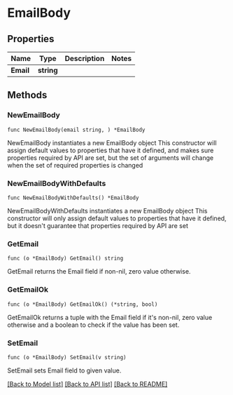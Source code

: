 # EmailBody

## Properties

Name | Type | Description | Notes
------------ | ------------- | ------------- | -------------
**Email** | **string** |  | 

## Methods

### NewEmailBody

`func NewEmailBody(email string, ) *EmailBody`

NewEmailBody instantiates a new EmailBody object
This constructor will assign default values to properties that have it defined,
and makes sure properties required by API are set, but the set of arguments
will change when the set of required properties is changed

### NewEmailBodyWithDefaults

`func NewEmailBodyWithDefaults() *EmailBody`

NewEmailBodyWithDefaults instantiates a new EmailBody object
This constructor will only assign default values to properties that have it defined,
but it doesn't guarantee that properties required by API are set

### GetEmail

`func (o *EmailBody) GetEmail() string`

GetEmail returns the Email field if non-nil, zero value otherwise.

### GetEmailOk

`func (o *EmailBody) GetEmailOk() (*string, bool)`

GetEmailOk returns a tuple with the Email field if it's non-nil, zero value otherwise
and a boolean to check if the value has been set.

### SetEmail

`func (o *EmailBody) SetEmail(v string)`

SetEmail sets Email field to given value.



[[Back to Model list]](../README.md#documentation-for-models) [[Back to API list]](../README.md#documentation-for-api-endpoints) [[Back to README]](../README.md)


